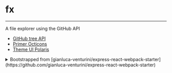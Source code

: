 # fx

___

A file explorer using the GitHub API

* [GitHub tree API](https://docs.github.com/en/rest/git/trees)
* [Primer Octicons](https://primer.style/octicons/)
* [Theme UI Polaris](https://github.com/system-ui/theme-ui/blob/ec4cdc977941d5174f876128f4ed40256a2b863f/packages/preset-polaris/src/index.ts)


<details>
<summary>Bootstrapped from [gianluca-venturini/express-react-webpack-starter](https://github.com/gianluca-venturini/express-react-webpack-starter)</summary>


# Express React Webpack starter
A starter Webpack 4 configuration for basic projects with Express and React.

## Features
- Build single page web apps with typescript.

## Dependencies
- Install `node`
    - Use NVM (https://github.com/nvm-sh/nvm): `nvm install lts/dubnium && nvm use lts/dubnium`
    - Alternatively you can download and install it manually: https://nodejs.org/en/download/
- Install `yarn ^1.10.1`
    - Use brew (https://brew.sh/): `brew install yarn`
    - Alternatively you can download and install it manually: https://classic.yarnpkg.com/en/docs/install

## Development
- Download and install VSCode: https://code.visualstudio.com/
- Read the setup guide https://code.visualstudio.com/docs/setup/setup-overview
    - Launching VSCode from the command line: Open the Command Palette (F1) and type `shell command` to find the `Shell Command: Install 'code' command in PATH command`
        - After doing this you can start VSCode on a repo with `code .`
- Install TSLint extension in VSCode https://marketplace.visualstudio.com/items?itemName=ms-vscode.vscode-typescript-tslint-plugin
- In order to run the debugger for backend/tests put a breakpoint in VSCode and run this command in VSCode (`CMD + SHIFT + P`): `Debug: attach node to process`. You can also enable `Debug: Toggle Auto Attach` to start the debugger every time a node process is started from VSCode terminal.
- To open a terminal in VSCode: ```CTRL + ` ```

## Usage
- Install dependencies: `yarn install`
- Build application (both frontend and backend in http://localhost:8080): `yarn build`
    - Some browser automatically redirects you to `https` so make sure to disable the automatic redirect
- Watch for changes and build application: `yarn build-watch`
- Build frontend, watch for changes and hot reload (port 8000): `yarn build-hot-reload`
    - All the backend requests will be forwarded to port 8080 so you need to run the backend
- Run application (port 8080): `yarn start`
- Run tests: `yarn test`
- Remove all the generated files: `yarn clean`

## Useful links
- Typescript guide: https://basarat.gitbook.io/typescript/
- VSCode custom settings: https://github.com/gianluca-venturini/env_confs/tree/master/vs_codet
</details>
